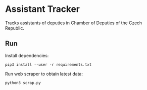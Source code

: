 # Assistant Tracker

Tracks assistants of deputies in Chamber of Deputies of the Czech Republic.

## Run

Install dependencies:

```
pip3 install --user -r requirements.txt
```

Run web scraper to obtain latest data:

```
python3 scrap.py
```
